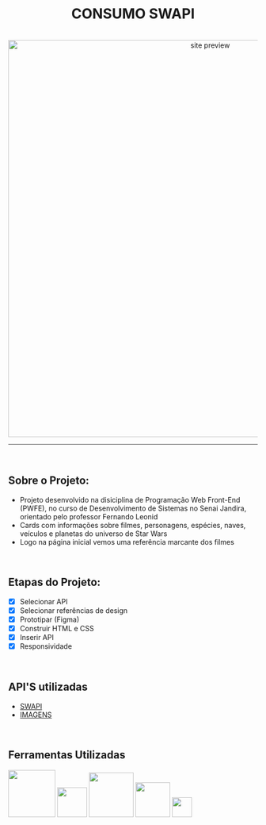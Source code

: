 <h1 align="center">  CONSUMO SWAPI </h1>

<br>

<div align="center"> <img src="https://github.com/oghenrique/star-wars-API/assets/123705623/b2857ece-fd5c-4061-b2a1-8d32cdfc8b79"
 alt="site preview" width="800"/> </div>

---
<br>

## Sobre o Projeto:
- Projeto desenvolvido na disiciplina de Programação Web Front-End (PWFE), no curso de Desenvolvimento de Sistemas no Senai Jandira, orientado pelo professor Fernando Leonid
- Cards com informações sobre filmes, personagens, espécies, naves, veículos e planetas do universo de Star Wars
- Logo na página inicial vemos uma referência marcante dos filmes

<br>


## Etapas do Projeto:

- [x] Selecionar API
- [x] Selecionar referências de design
- [x] Prototipar (Figma)
- [x] Construir HTML e CSS
- [x] Inserir API
- [x] Responsividade

<br>

## API'S utilizadas 

- [SWAPI](https://swapi.dev/api/)
- [IMAGENS](https://starwars-visualguide.com/#/)

<br>

## Ferramentas Utilizadas
<img src="https://github.com/oghenrique/star-wars-API/assets/123705623/c1e67c45-fb7e-49e7-9509-d1139754c8c7" width="95">
<img src="https://github.com/oghenrique/star-wars-API/assets/123705623/5bb44175-7015-451d-8ace-8fc1b13d7acd" width="60">
<img src="https://github.com/oghenrique/star-wars-API/assets/123705623/7206fcaa-45ef-456b-8a62-c54ae4ada9b5" width="90">
<img src="https://github.com/oghenrique/star-wars-API/assets/123705623/a43769b3-3c97-440d-b3ab-daf056e5cc8a" width="70">
<img src="https://github.com/oghenrique/star-wars-API/assets/123705623/d81a7486-3ba1-4623-bc24-42ab61319e06" width="40">
